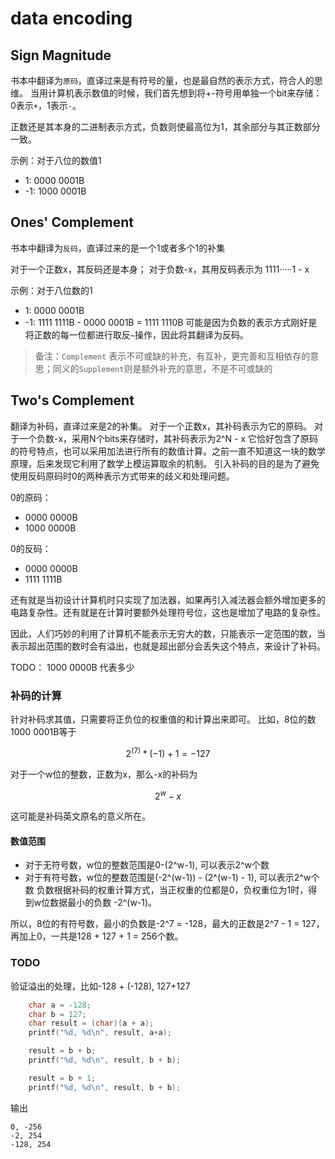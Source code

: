 # data encoding

## Sign Magnitude

书本中翻译为`原码`，直译过来是有符号的量，也是最自然的表示方式，符合人的思维。
当用计算机表示数值的时候，我们首先想到将+-符号用单独一个bit来存储：0表示`+`，1表示`-`。

正数还是其本身的二进制表示方式，负数则使最高位为1，其余部分与其正数部分一致。

示例：对于八位的数值1

- 1: 0000 0001B
- -1: 1000 0001B

## Ones' Complement

书本中翻译为`反码`，直译过来的是一个1或者多个1的补集

对于一个正数x，其反码还是本身；
对于负数-x，其用反码表示为 1111·····1 - x

示例：对于八位数的1

- 1: 0000 0001B
- -1: 1111 1111B - 0000 0001B = 1111 1110B
可能是因为负数的表示方式刚好是将正数的每一位都进行取反`~`操作，因此将其翻译为反码。

> 备注：`Complement` 表示不可或缺的补充，有互补，更完善和互相依存的意思；同义的`Supplement`则是额外补充的意思，不是不可或缺的

## Two's Complement

翻译为补码，直译过来是2的补集。
对于一个正数x，其补码表示为它的原码。
对于一个负数-x，采用N个bits来存储时，其补码表示为2^N - x
它恰好包含了原码的符号特点，也可以采用加法进行所有的数值计算。之前一直不知道这一块的数学原理，后来发现它利用了数学上模运算取余的机制。
引入补码的目的是为了避免使用反码原码时0的两种表示方式带来的歧义和处理问题。

0的原码：

- 0000 0000B
- 1000 0000B

0的反码：

- 0000 0000B
- 1111 1111B

还有就是当初设计计算机时只实现了加法器，如果再引入减法器会额外增加更多的电路复杂性。还有就是在计算时要额外处理符号位，这也是增加了电路的复杂性。

因此，人们巧妙的利用了计算机不能表示无穷大的数，只能表示一定范围的数，当表示超出范围的数时会有溢出，也就是超出部分会丢失这个特点，来设计了补码。

TODO：
1000 0000B 代表多少


### 补码的计算

针对补码求其值，只需要将正负位的权重值的和计算出来即可。
比如，8位的数1000 0001B等于

``` math
2^(7) * (-1) + 1 = -127
```

对于一个w位的整数，正数为x，那么-x的补码为

``` math
2^w - x
```

这可能是补码英文原名的意义所在。

#### 数值范围

- 对于无符号数，w位的整数范围是0-(2^w-1), 可以表示2^w个数
- 对于有符号数，w位的整数范围是(-2^(w-1)) - (2^(w-1) - 1), 可以表示2^w个数
负数根据补码的权重计算方式，当正权重的位都是0，负权重位为1时，得到w位数据最小的负数 -2^(w-1)。

所以，8位的有符号数，最小的负数是-2^7 = -128，最大的正数是2^7 - 1 = 127，再加上0，一共是128 + 127 + 1 = 256个数。

### TODO

验证溢出的处理，比如-128 + (-128), 127+127

``` c
    char a = -128;
    char b = 127;
    char result = (char)(a + a);
    printf("%d, %d\n", result, a+a);

    result = b + b;
    printf("%d, %d\n", result, b + b);

    result = b + 1;
    printf("%d, %d\n", result, b + b);
```

输出

``` console
0, -256
-2, 254
-128, 254
```
